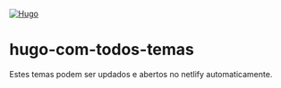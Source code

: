 [![Hugo](https://img.shields.io/badge/Hugo-FF4088?logo=hugo&logoColor=fff)](#)

# hugo-com-todos-temas
 
Estes temas podem ser updados e abertos no netlify automaticamente.
